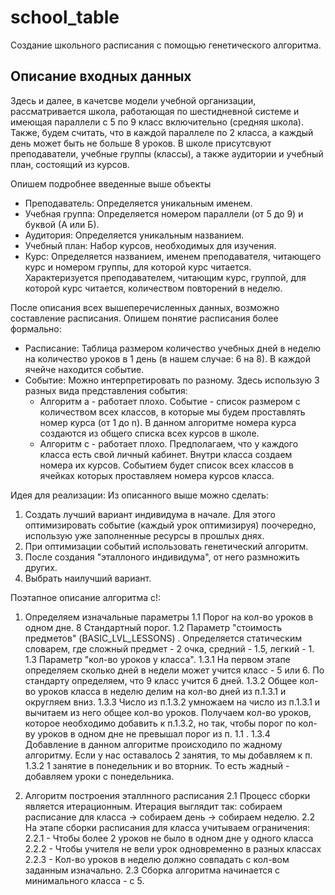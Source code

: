 # school_table
Создание школьного расписания с помощью генетического алгоритма.

## Описание входных данных
Здесь и далее, в качетсве модели учебной организации, рассматривается школа, работающая по шестидневной системе и имеющая параллели с 5 по 9 класс включительно (средняя школа). Также, будем считать, что
в каждой параллеле по 2 класса, а каждый день может быть не больше 8 уроков. В школе присутсвуют преподаватели, учебные группы (классы), а также аудитории и учебный план, состоящий из курсов.

Опишем подробнее введенные выше объекты
  - Преподаватель: Определяется уникальным именем. 
  - Учебная группа: Определяется номером параллели (от 5 до 9) и буквой (А или Б).
  - Аудитория: Определяется уникальным названием.
  - Учебный план: Набор курсов, необходимых для изучения.
  - Курс: Определяется названием, именем преподавателя, читающего курс и номером группы, для которой курс читается. Характеризуется преподавателем, читающим курс, группой, для которой курс читается, количеством повторений в неделю.
  
После описания всех вышеперечисленных данных, возможно составление расписания. Опишем понятие расписания более формально:
  - Расписание: Таблица размером количество учебных дней в неделю на количество уроков в 1 день (в нашем случае: 6 на 8). В каждой ячейче находится событие.
  - Событие: Можно интерпретировать по разному. Здесь использую 3 разных вида представления события:
    - Алгоритм а - работает плохо. Событие - список размером с количеством всех классов, в которые мы будем проставлять номер курса (от 1 до n). В данном алгоритме номера курса создаются из общего списка всех курсов в школе.
    - Алгоритм c - работает плохо. Предполагаем, что у каждого класса есть свой личный кабинет. Внутри класса создаем номера их курсов. Событием будет список всех классов в ячейках которых проставляем номера курсов класса. 
 
 
 Идея для реализации:
  Из описанного выше можно сделать:
  1) Создать лучший вариант индивидума в начале. Для этого оптимизировать событие (каждый урок оптимизируя) поочередно, использую уже заполненные ресурсы в прошлых днях.
  2) При оптимизации событий использовать генетический алгоритм.
  3) После создания "эталлоного индивидума", от него размножить других.
  4) Выбрать наилучший вариант.


Поэтапное описание алгоритма с!:
1. Определяем изначальные параметры
  1.1 Порог на кол-во уроков в одном дне. 8 Стандартный порог.
  1.2 Параметр "стоимость предметов" (BASIC_LVL_LESSONS) . Определяется статическим словарем, где сложный предмет - 2 очка, средний - 1.5, легкий - 1.
  1.3 Параметр "кол-во уроков у класса". 
    1.3.1 На первом этапе определяем сколько дней в недели может учится класс - 5 или 6. По стандарту определяем, что 9 класс учится 6 дней. 
    1.3.2 Общее кол-во уроков класса в неделю делим на кол-во дней из п.1.3.1 и округляем вниз.
    1.3.3 Число из п.1.3.2 умножаем на число из п.1.3.1 и вычитаем из него общее кол-во уроков. Получаем кол-во уроков, которое необходимо добавить к п.1.3.2, но так, чтобы порог по кол-ву уроков в одном дне не превышал порог из п. 1.1 .
    1.3.4 Добавление в данном алгоритме происходило по жадному алгоритму. Если у нас оставалось 2 занятия, то мы добавляем к п. 1.3.2 1 занятие в понедельник и во вторник. То есть жадный - добавляем уроки с понедельника.
        
2.  Алгоритм построения эталлнного расписания
  2.1 Процесс сборки является итерационным. Итерация выглядит так: собираем расписание для класса -> собираем день -> собираем неделю.
  2.2 На этапе сборки расписания для класса учитываем ограничения:
    2.2.1 - Чтобы более 2 уроков не было в одном дне у одного класса
    2.2.2 - Чтобы учителя не вели урок одновременно в разных классах
    2.2.3 - Кол-во уроков в неделю должно совпадать с кол-вом заданным изначально.
  2.3 Сборка алгоритма начинается с минимального класса - с 5.
